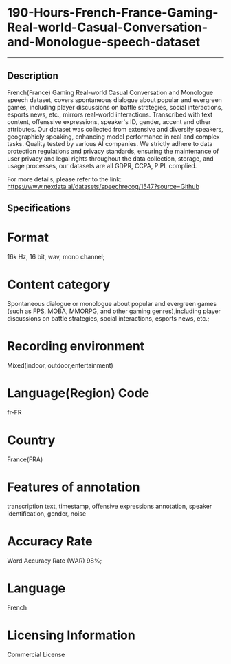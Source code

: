 # 190-Hours-French-France-Gaming-Real-world-Casual-Conversation-and-Monologue-speech-dataset
---
## Description
French(France) Gaming Real-world Casual Conversation and Monologue speech dataset, covers spontaneous dialogue about popular and evergreen games, including player discussions on battle strategies, social interactions, esports news, etc., mirrors real-world interactions. Transcribed with text content, offenssive expressions, speaker's ID, gender, accent and other attributes. Our dataset was collected from extensive and diversify speakers, geographicly speaking, enhancing model performance in real and complex tasks. Quality tested by various AI companies. We strictly adhere to data protection regulations and privacy standards, ensuring the maintenance of user privacy and legal rights throughout the data collection, storage, and usage processes, our datasets are all GDPR, CCPA, PIPL complied.

For more details, please refer to the link: https://www.nexdata.ai/datasets/speechrecog/1547?source=Github


## Specifications

# Format
16k Hz, 16 bit, wav, mono channel;
# Content category
Spontaneous dialogue or monologue about popular and evergreen games (such as FPS, MOBA, MMORPG, and other gaming genres),including player discussions on battle strategies, social interactions, esports news, etc.;
# Recording environment
Mixed(indoor, outdoor,entertainment)
# Language(Region) Code
fr-FR
# Country
France(FRA)
# Features of annotation
transcription text, timestamp, offensive expressions annotation, speaker identification, gender, noise
# Accuracy Rate
Word Accuracy Rate (WAR) 98%;
# Language
French
# Licensing Information
Commercial License
